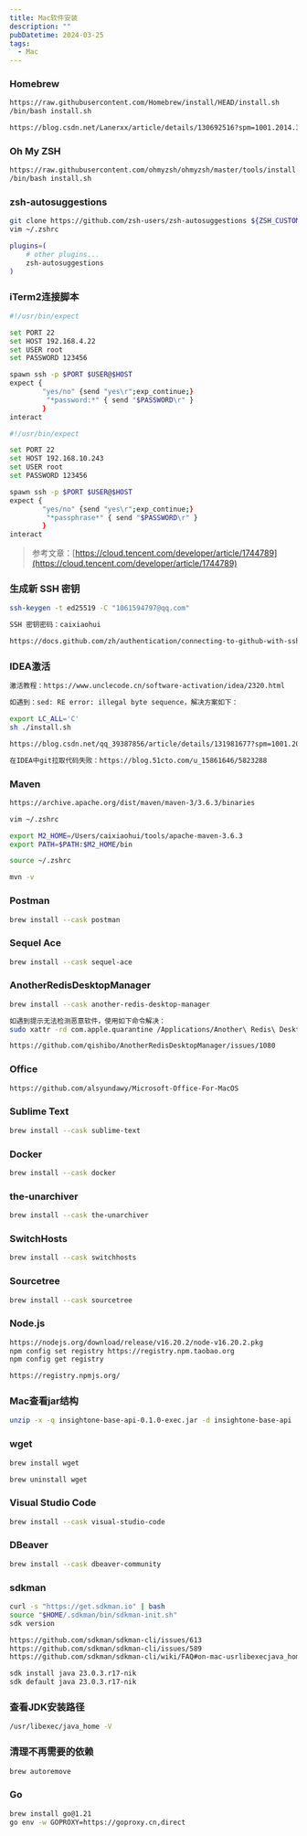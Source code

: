 ```yaml
---
title: Mac软件安装
description: ""
pubDatetime: 2024-03-25
tags:
  - Mac
---
```


### Homebrew
```bash
https://raw.githubusercontent.com/Homebrew/install/HEAD/install.sh
/bin/bash install.sh

https://blog.csdn.net/Lanerxx/article/details/130692516?spm=1001.2014.3001.5502
```
### Oh My ZSH
```bash
https://raw.githubusercontent.com/ohmyzsh/ohmyzsh/master/tools/install.sh
/bin/bash install.sh
```
### zsh-autosuggestions
```bash
git clone https://github.com/zsh-users/zsh-autosuggestions ${ZSH_CUSTOM:-~/.oh-my-zsh/custom}/plugins/zsh-autosuggestions
vim ~/.zshrc

plugins=( 
    # other plugins...
    zsh-autosuggestions
)
```
### iTerm2连接脚本
```bash
#!/usr/bin/expect

set PORT 22
set HOST 192.168.4.22
set USER root
set PASSWORD 123456

spawn ssh -p $PORT $USER@$HOST
expect {
        "yes/no" {send "yes\r";exp_continue;}
         "*password:*" { send "$PASSWORD\r" }
        }
interact
```
```bash
#!/usr/bin/expect

set PORT 22
set HOST 192.168.10.243
set USER root
set PASSWORD 123456

spawn ssh -p $PORT $USER@$HOST
expect {
        "yes/no" {send "yes\r";exp_continue;}
         "*passphrase*" { send "$PASSWORD\r" }
        }
interact
```
> 参考文章：[https://cloud.tencent.com/developer/article/1744789](https://cloud.tencent.com/developer/article/1744789)

### 生成新 SSH 密钥
```bash
ssh-keygen -t ed25519 -C "1061594797@qq.com"

SSH 密钥密码：caixiaohui

https://docs.github.com/zh/authentication/connecting-to-github-with-ssh/generating-a-new-ssh-key-and-adding-it-to-the-ssh-agent
```
### IDEA激活
```bash
激活教程：https://www.unclecode.cn/software-activation/idea/2320.html

如遇到：sed: RE error: illegal byte sequence，解决方案如下：

export LC_ALL='C'
sh ./install.sh

https://blog.csdn.net/qq_39387856/article/details/131981677?spm=1001.2014.3001.5502

在IDEA中git拉取代码失败：https://blog.51cto.com/u_15861646/5823288
```
### Maven
```bash
https://archive.apache.org/dist/maven/maven-3/3.6.3/binaries

vim ~/.zshrc

export M2_HOME=/Users/caixiaohui/tools/apache-maven-3.6.3
export PATH=$PATH:$M2_HOME/bin

source ~/.zshrc

mvn -v
```
### Postman
```bash
brew install --cask postman
```
### Sequel Ace
```bash
brew install --cask sequel-ace
```
### AnotherRedisDesktopManager
```bash
brew install --cask another-redis-desktop-manager

如遇到提示无法检测恶意软件，使用如下命令解决：
sudo xattr -rd com.apple.quarantine /Applications/Another\ Redis\ Desktop\ Manager.app

https://github.com/qishibo/AnotherRedisDesktopManager/issues/1080
```
### Office
```bash
https://github.com/alsyundawy/Microsoft-Office-For-MacOS
```
### Sublime Text
```bash
brew install --cask sublime-text
```
### Docker
```bash
brew install --cask docker
```
### the-unarchiver
```bash
brew install --cask the-unarchiver
```
### SwitchHosts
```bash
brew install --cask switchhosts
```
### Sourcetree
```bash
brew install --cask sourcetree
```
### Node.js
```bash
https://nodejs.org/download/release/v16.20.2/node-v16.20.2.pkg
npm config set registry https://registry.npm.taobao.org
npm config get registry

https://registry.npmjs.org/
```
### Mac查看jar结构
```bash
unzip -x -q insightone-base-api-0.1.0-exec.jar -d insightone-base-api
```
### wget
```bash
brew install wget

brew uninstall wget
```
### Visual Studio Code
```bash
brew install --cask visual-studio-code
```
### DBeaver
```bash
brew install --cask dbeaver-community
```
### sdkman
```bash
curl -s "https://get.sdkman.io" | bash
source "$HOME/.sdkman/bin/sdkman-init.sh"
sdk version

https://github.com/sdkman/sdkman-cli/issues/613
https://github.com/sdkman/sdkman-cli/issues/589
https://github.com/sdkman/sdkman-cli/wiki/FAQ#on-mac-usrlibexecjava_home-does-not-detect-alternatives-installed-by-sdkman-what-can-i-do

sdk install java 23.0.3.r17-nik
sdk default java 23.0.3.r17-nik
```
### 查看JDK安装路径
```bash
/usr/libexec/java_home -V
```
### 清理不再需要的依赖
```bash
brew autoremove
```

### Go

```bash
brew install go@1.21
go env -w GOPROXY=https://goproxy.cn,direct
```

